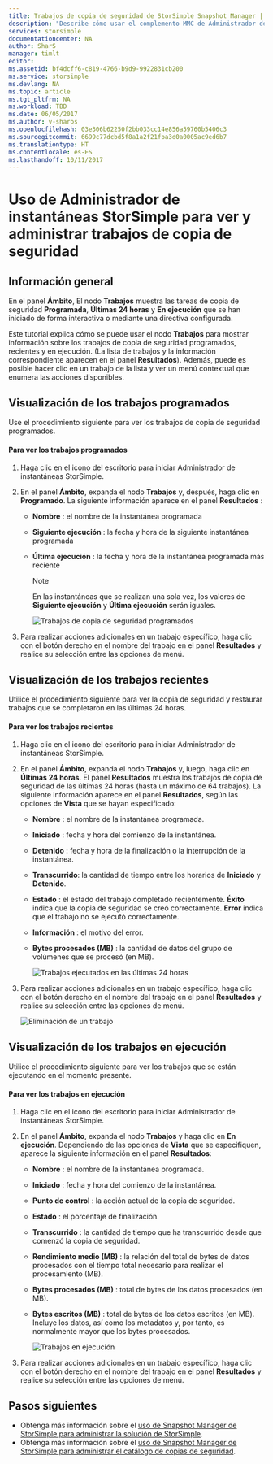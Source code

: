 ```yaml
---
title: Trabajos de copia de seguridad de StorSimple Snapshot Manager | Microsoft Docs
description: "Describe cómo usar el complemento MMC de Administrador de instantáneas StorSimple para ver y administrar trabajos de copia de seguridad programados, actualmente en ejecución y completados."
services: storsimple
documentationcenter: NA
author: SharS
manager: timlt
editor: 
ms.assetid: bf4dcff6-c819-4766-b9d9-9922831cb200
ms.service: storsimple
ms.devlang: NA
ms.topic: article
ms.tgt_pltfrm: NA
ms.workload: TBD
ms.date: 06/05/2017
ms.author: v-sharos
ms.openlocfilehash: 03e306b62250f2bb033cc14e856a59760b5406c3
ms.sourcegitcommit: 6699c77dcbd5f8a1a2f21fba3d0a0005ac9ed6b7
ms.translationtype: HT
ms.contentlocale: es-ES
ms.lasthandoff: 10/11/2017
---
```

# <a name="use-storsimple-snapshot-manager-to-view-and-manage-backup-jobs"></a>Uso de Administrador de instantáneas StorSimple para ver y administrar trabajos de copia de seguridad

## <a name="overview"></a>Información general
En el panel **Ámbito**, El nodo **Trabajos** muestra las tareas de copia de seguridad **Programada**, **Últimas 24 horas** y **En ejecución** que se han iniciado de forma interactiva o mediante una directiva configurada. 

Este tutorial explica cómo se puede usar el nodo **Trabajos** para mostrar información sobre los trabajos de copia de seguridad programados, recientes y en ejecución. (La lista de trabajos y la información correspondiente aparecen en el panel **Resultados**). Además, puede es posible hacer clic en un trabajo de la lista y ver un menú contextual que enumera las acciones disponibles.

## <a name="view-scheduled-jobs"></a>Visualización de los trabajos programados
Use el procedimiento siguiente para ver los trabajos de copia de seguridad programados.

#### <a name="to-view-scheduled-jobs"></a>Para ver los trabajos programados
1. Haga clic en el icono del escritorio para iniciar Administrador de instantáneas StorSimple. 
2. En el panel **Ámbito**, expanda el nodo **Trabajos** y, después, haga clic en **Programado**. La siguiente información aparece en el panel **Resultados** :
   
   * **Nombre** : el nombre de la instantánea programada
   * **Siguiente ejecución** : la fecha y hora de la siguiente instantánea programada
   * **Última ejecución** : la fecha y hora de la instantánea programada más reciente
     
     > [!NOTE]
     > En las instantáneas que se realizan una sola vez, los valores de **Siguiente ejecución** y **Última ejecución** serán iguales.
     
     ![Trabajos de copia de seguridad programados](./media/storsimple-snapshot-manager-manage-backup-jobs/HCS_SSM_Jobs_scheduled.png) 
3. Para realizar acciones adicionales en un trabajo específico, haga clic con el botón derecho en el nombre del trabajo en el panel **Resultados** y realice su selección entre las opciones de menú.

## <a name="view-recent-jobs"></a>Visualización de los trabajos recientes
Utilice el procedimiento siguiente para ver la copia de seguridad y restaurar trabajos que se completaron en las últimas 24 horas.

#### <a name="to-view-recent-jobs"></a>Para ver los trabajos recientes
1. Haga clic en el icono del escritorio para iniciar Administrador de instantáneas StorSimple.
2. En el panel **Ámbito**, expanda el nodo **Trabajos** y, luego, haga clic en **Últimas 24 horas**. El panel **Resultados** muestra los trabajos de copia de seguridad de las últimas 24 horas (hasta un máximo de 64 trabajos). La siguiente información aparece en el panel **Resultados**, según las opciones de **Vista** que se hayan especificado:
   
   * **Nombre** : el nombre de la instantánea programada.
   * **Iniciado** : fecha y hora del comienzo de la instantánea.
   * **Detenido** : fecha y hora de la finalización o la interrupción de la instantánea.
   * **Transcurrido**: la cantidad de tiempo entre los horarios de **Iniciado** y **Detenido**.
   * **Estado** : el estado del trabajo completado recientemente. **Éxito** indica que la copia de seguridad se creó correctamente. **Error** indica que el trabajo no se ejecutó correctamente.
   * **Información** : el motivo del error.
   * **Bytes procesados (MB)** : la cantidad de datos del grupo de volúmenes que se procesó (en MB). 
     
     ![Trabajos ejecutados en las últimas 24 horas](./media/storsimple-snapshot-manager-manage-backup-jobs/HCS_SSM_Jobs_Last_24_hours.png) 
3. Para realizar acciones adicionales en un trabajo específico, haga clic con el botón derecho en el nombre del trabajo en el panel **Resultados** y realice su selección entre las opciones de menú.
   
    ![Eliminación de un trabajo](./media/storsimple-snapshot-manager-manage-backup-catalog/HCS_SSM_Delete_backup.png)

## <a name="view-currently-running-jobs"></a>Visualización de los trabajos en ejecución
Utilice el procedimiento siguiente para ver los trabajos que se están ejecutando en el momento presente.

#### <a name="to-view-currently-running-jobs"></a>Para ver los trabajos en ejecución
1. Haga clic en el icono del escritorio para iniciar Administrador de instantáneas StorSimple.
2. En el panel **Ámbito**, expanda el nodo **Trabajos** y haga clic en **En ejecución**. Dependiendo de las opciones de **Vista** que se especifiquen, aparece la siguiente información en el panel **Resultados**:
   
   * **Nombre** : el nombre de la instantánea programada.
   * **Iniciado** : fecha y hora del comienzo de la instantánea.
   * **Punto de control** : la acción actual de la copia de seguridad.
   * **Estado** : el porcentaje de finalización.
   * **Transcurrido** : la cantidad de tiempo que ha transcurrido desde que comenzó la copia de seguridad. 
   * **Rendimiento medio (MB)** : la relación del total de bytes de datos procesados con el tiempo total necesario para realizar el procesamiento (MB).
   * **Bytes procesados (MB)** : total de bytes de los datos procesados (en MB).
   * **Bytes escritos (MB)** : total de bytes de los datos escritos (en MB). Incluye los datos, así como los metadatos y, por tanto, es normalmente mayor que los bytes procesados.
     
     ![Trabajos en ejecución](./media/storsimple-snapshot-manager-manage-backup-jobs/HCS_SSM_Jobs_running.png)
3. Para realizar acciones adicionales en un trabajo específico, haga clic con el botón derecho en el nombre del trabajo en el panel **Resultados** y realice su selección entre las opciones de menú.

## <a name="next-steps"></a>Pasos siguientes
* Obtenga más información sobre el [uso de Snapshot Manager de StorSimple para administrar la solución de StorSimple](storsimple-snapshot-manager-admin.md).
* Obtenga más información sobre el [uso de Snapshot Manager de StorSimple para administrar el catálogo de copias de seguridad](storsimple-snapshot-manager-manage-backup-catalog.md).

